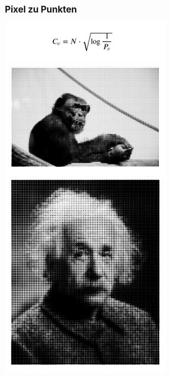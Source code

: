 # Pixel zu Punkten

<div align="center">
<img src="./Abb_1.png"></img>
<img src="./Ergebnis.png"></img>
<img src="./Ergebnis_2.png"></img>
</div>
